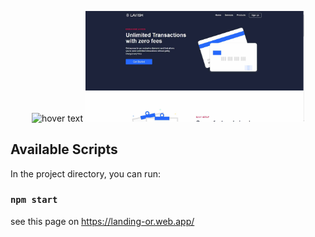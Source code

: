 
<p align="center">
  <img src="your_relative_path_here" width="350" title="hover text">
  <img src="/photo.jpg" width="350" alt="accessibility text">
</p>


## Available Scripts

In the project directory, you can run:

### `npm start`

see this page on https://landing-or.web.app/
